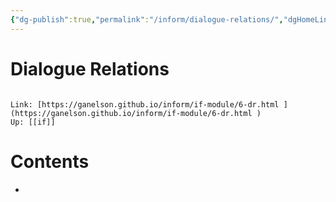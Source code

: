 ```yaml
---
{"dg-publish":true,"permalink":"/inform/dialogue-relations/","dgHomeLink":true,"dgPassFrontmatter":false}
---
```


# Dialogue Relations
```ad-info

Link: [https://ganelson.github.io/inform/if-module/6-dr.html ](https://ganelson.github.io/inform/if-module/6-dr.html )
Up: [[if]]
```

# Contents
- 
